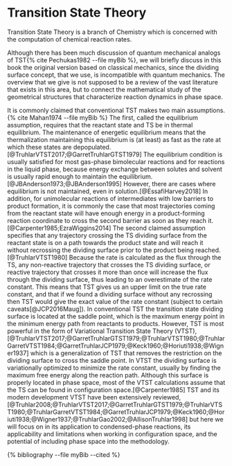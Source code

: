 # Transition State Theory

Transition State Theory is a branch of Chemistry which is concerned with the computation of chemical reaction rates. 

Although there has been much discussion of quantum mechanical analogs of TST{% cite Pechukas1982 --file myBib %}, we will briefly discuss in this book the original version based on classical mechanics, since the dividing surface concept, that we use, is incompatible with quantum mechanics. The overview that we give is not supposed to be a review of the vast literature that exists in this area, but to connect the  mathematical study of the geometrical structures that characterize reaction dynamics in phase space. 

It is commonly claimed that conventional TST makes two main assumptions.{% cite Mahan1974 --file myBib %} The first, called the equilibrium assumption, requires that the reactant state and TS be in thermal equilibrium. The maintenance of energetic equilibrium means that the thermalization maintaining this equilibrium is (at least) as fast as the rate at which these states are depopulated.[@TruhlarVTST2017;@GarretTruhlarGTST1979] The equilibrium condition is usually satisfied for most gas-phase bimolecular reactions and for reactions in the liquid phase, because energy exchange between solutes and solvent is usually rapid enough to maintain the equilibrium.[@JBAnderson1973;@JBAnderson1995] However, there are cases where equilibrium is not maintained, even in solution.[@EssafiHarvey2018] In addition, for unimolecular reactions of intermediates with low barriers to product formation, it is commonly the case that most trajectories coming from the reactant state will have enough energy in a product-forming reaction coordinate to cross the second barrier as soon as they reach it.[@Carpenter1985;EzraWiggins2014] The second claimed assumption specifies that any trajectory crossing the TS dividing surface from the reactant state is on a path towards the product state and will reach it without recrossing the dividing surface prior to the product being reached.[@TruhlarVTST1980] Because the rate is calculated as the flux through the TS, any non-reactive trajectory that crosses the TS dividing surface, or reactive trajectory that crosses it more than once will increase the flux through the dividing surface, thus leading to an overestimate of the rate constant. This means that TST gives us an upper limit on the true rate constant, and that if we found a dividing surface without any recrossing then TST would give the exact value of the rate constant (subject to certain caveats[@JCP2016Maug]). In conventional TST the transition state dividing surface is located at the saddle point, which is the maximum energy point in the minimum energy path from reactants to products. However, TST is most powerful in the form of Variational Transition State Theory (VTST),[@TruhlarVTST2017;@GarretTruhlarGTST1979;@TruhlarVTST1980;@TruhlarGarretVTST1984;@GarretTruhlarJCP1979;@Keck1960;@Horiuti1938;@Wigner1937] which is a generalization of TST that removes the restriction on the dividing surface to cross the saddle point. In VTST the dividing surface is variationally optimized to minimize the rate constant, usually by finding the maximum free energy along the reaction path. Although this surface is properly located in phase space, most of the VTST calculations assume that the TS can be found in configuration space.[@Carpenter1985] TST and its modern development VTST have been extensively reviewed,[@Truhlar2008;@TruhlarVTST2017;@GarretTruhlarGTST1979;@TruhlarVTST1980;@TruhlarGarretVTST1984;@GarretTruhlarJCP1979;@Keck1960;@Horiuti1938;@Wigner1937;@TruhlarGao2002;@AllisonTruhlar1998] but here we will focus on in its application to condensed-phase reactions, its applicability and limitations when working in configuration space, and the potential of including phase space into the methodology.

{% bibliography --file myBib --cited %}